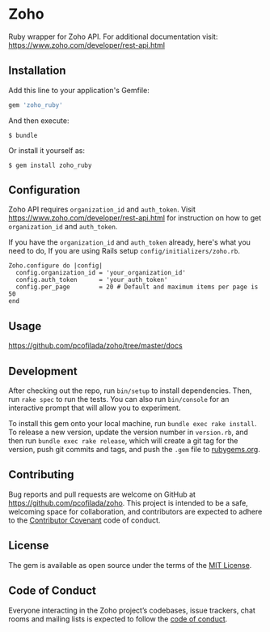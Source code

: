 # Zoho

Ruby wrapper for Zoho API. For additional documentation visit: https://www.zoho.com/developer/rest-api.html

## Installation

Add this line to your application's Gemfile:

```ruby
gem 'zoho_ruby'
```

And then execute:

    $ bundle

Or install it yourself as:

    $ gem install zoho_ruby

## Configuration
Zoho API requires `organization_id` and `auth_token`. Visit https://www.zoho.com/developer/rest-api.html for instruction on how to get `organization_id` and `auth_token`.

If you have the `organization_id` and `auth_token` already, here's what you need to do, If you are using Rails setup `config/initializers/zoho.rb`.

```
Zoho.configure do |config|
  config.organization_id = 'your_organization_id'
  config.auth_token      = 'your_auth_token'
  config.per_page        = 20 # Default and maximum items per page is 50
end
```
## Usage

https://github.com/pcofilada/zoho/tree/master/docs

## Development

After checking out the repo, run `bin/setup` to install dependencies. Then, run `rake spec` to run the tests. You can also run `bin/console` for an interactive prompt that will allow you to experiment.

To install this gem onto your local machine, run `bundle exec rake install`. To release a new version, update the version number in `version.rb`, and then run `bundle exec rake release`, which will create a git tag for the version, push git commits and tags, and push the `.gem` file to [rubygems.org](https://rubygems.org).

## Contributing

Bug reports and pull requests are welcome on GitHub at https://github.com/pcofilada/zoho. This project is intended to be a safe, welcoming space for collaboration, and contributors are expected to adhere to the [Contributor Covenant](http://contributor-covenant.org) code of conduct.

## License

The gem is available as open source under the terms of the [MIT License](http://opensource.org/licenses/MIT).

## Code of Conduct

Everyone interacting in the Zoho project’s codebases, issue trackers, chat rooms and mailing lists is expected to follow the [code of conduct](https://github.com/pcofilada/zoho/blob/master/CODE_OF_CONDUCT.md).
